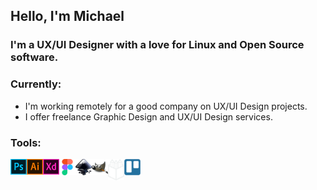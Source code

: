 ## Hello, I'm Michael

### I'm a UX/UI Designer with a love for Linux and Open Source software. 
### Currently:
- I'm working remotely for a good company on UX/UI Design projects.
- I offer freelance Graphic Design and UX/UI Design services.

### Tools:

<img align="left" alt="Adobe Photoshop" width="26px" src="https://github.com/starcorelabs/starcorelabs.github.io/blob/master/assets/img/icons/photoshop.svg" />
<img align="left" alt="Adobe Illustrator" width="26px" src="https://github.com/starcorelabs/starcorelabs.github.io/blob/master/assets/img/icons/illustrator.svg" />
<img align="left" alt="Adobe XD" width="26px" src="https://github.com/starcorelabs/starcorelabs.github.io/blob/master/assets/img/icons/xd.svg" />
<img align="left" alt="Figma" width="26px" src="https://github.com/starcorelabs/starcorelabs.github.io/blob/master/assets/img/icons/figma.svg" />
<img align="left" alt="Inkscape" width="26px" src="https://github.com/starcorelabs/starcorelabs.github.io/blob/master/assets/img/icons/inkscape.svg" />
<img align="left" alt="Gimp" width="26px" src="https://github.com/starcorelabs/starcorelabs.github.io/blob/master/assets/img/icons/gimp.svg" />
<img align="left" alt="PenPot" width="26px" src="https://github.com/starcorelabs/starcorelabs/blob/master/penpot-light.png" />
<img align="left" alt="Trello" width="26px" src="https://github.com/starcorelabs/starcorelabs.github.io/blob/master/assets/img/icons/trello.svg" />

<br />

